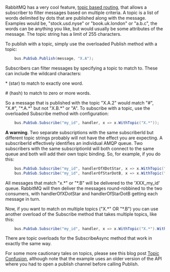 RabbitMQ has a very cool feature, [topic based routing](http://www.rabbitmq.com/tutorials/tutorial-five-python.html), that allows a subscriber to filter messages based on multiple criteria. A topic is a list of words delimited by dots that are published along with the message. Examples would be, "stock.usd.nyse" or "book.uk.london" or "a.b.c", the words can be anything you like, but would usually be some attributes of the message. The topic string has a limit of 255 characters.

To publish with a topic, simply use the overloaded Publish method with a topic:
```c#
    bus.PubSub.Publish(message, "X.A");
```
Subscribers can filter messages by specifying a topic to match to. These can include the wildcard characters:

\* (star) to match to exactly one word.

\# (hash) to match to zero or more words.

So a message that is published with the topic "X.A.2" would match "\#", "X.\#", "\*.A.\*" but not "X.B.\*" or "A". To subscribe with a topic, use the overloaded Subscribe method with configuration:
```c#
    bus.PubSub.Subscribe("my_id", handler, x => x.WithTopic("X.*"));
```
**A warning**. Two separate subscriptions with the same subscriberId but different topic strings probably will not have the effect you are expecting. A subscriberId effectively identifies an individual AMQP queue. Two subscribers with the same subscriptionId will both connect to the same queue and both will add their own topic binding. So, for example, if you do this:
```c#
    bus.PubSub.Subscribe("my_id", handlerOfXDotStar, x => x.WithTopic("X.*"));
    bus.PubSub.Subscribe("my_id", handlerOfStarDotB, x => x.WithTopic("*.B"));
```  
All messages that match "x.\*" or "\*.B" will be delivered to the 'XXX_my_id' queue. RabbitMQ will then deliver the messages round-robbined to the two consumers, with handlerOfXDotStar and handlerOfStarDotB getting each message in turn.

Now, if you want to match on multiple topics ("X.\*" OR "\*.B") you can use another overload of the Subscribe method that takes multiple topics, like this:
```c#
    bus.PubSub.Subscribe("my_id", handler, x => x.WithTopic("X.*").WithTopic("*.B"));
```
There are topic overloads for the SubscribeAsync method that work in exactly the same way.

For some more cautionary tales on topics, please see this blog post [Topic Confusion](http://mikehadlow.blogspot.co.uk/2013/09/easynetq-topic-confusion.html), although note that the example uses an older version of the API where you had to open a publish channel before calling Publish.